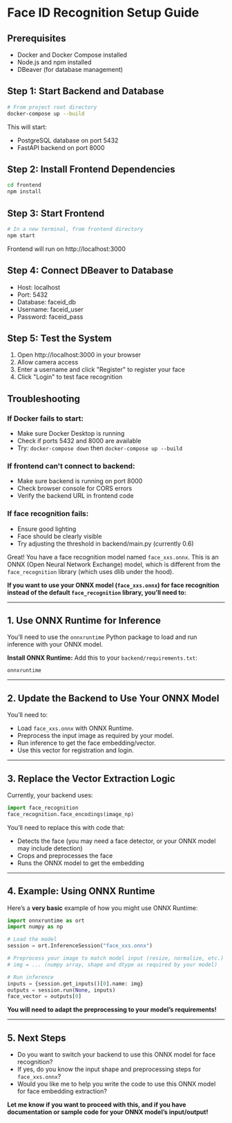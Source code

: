 # Face ID Recognition Setup Guide

## Prerequisites
- Docker and Docker Compose installed
- Node.js and npm installed
- DBeaver (for database management)

## Step 1: Start Backend and Database
```bash
# From project root directory
docker-compose up --build
```
This will start:
- PostgreSQL database on port 5432
- FastAPI backend on port 8000

## Step 2: Install Frontend Dependencies
```bash
cd frontend
npm install
```

## Step 3: Start Frontend
```bash
# In a new terminal, from frontend directory
npm start
```
Frontend will run on http://localhost:3000

## Step 4: Connect DBeaver to Database
- Host: localhost
- Port: 5432
- Database: faceid_db
- Username: faceid_user
- Password: faceid_pass

## Step 5: Test the System
1. Open http://localhost:3000 in your browser
2. Allow camera access
3. Enter a username and click "Register" to register your face
4. Click "Login" to test face recognition

## Troubleshooting

### If Docker fails to start:
- Make sure Docker Desktop is running
- Check if ports 5432 and 8000 are available
- Try: `docker-compose down` then `docker-compose up --build`

### If frontend can't connect to backend:
- Make sure backend is running on port 8000
- Check browser console for CORS errors
- Verify the backend URL in frontend code

### If face recognition fails:
- Ensure good lighting
- Face should be clearly visible
- Try adjusting the threshold in backend/main.py (currently 0.6) 

Great! You have a face recognition model named `face_xxs.onnx`. This is an ONNX (Open Neural Network Exchange) model, which is different from the `face_recognition` library (which uses dlib under the hood).

**If you want to use your ONNX model (`face_xxs.onnx`) for face recognition instead of the default `face_recognition` library, you’ll need to:**

---

## 1. Use ONNX Runtime for Inference

You’ll need to use the `onnxruntime` Python package to load and run inference with your ONNX model.

**Install ONNX Runtime:**
Add this to your `backend/requirements.txt`:
```
onnxruntime
```

---

## 2. Update the Backend to Use Your ONNX Model

You’ll need to:
- Load `face_xxs.onnx` with ONNX Runtime.
- Preprocess the input image as required by your model.
- Run inference to get the face embedding/vector.
- Use this vector for registration and login.

---

## 3. Replace the Vector Extraction Logic

Currently, your backend uses:
```python
import face_recognition
face_recognition.face_encodings(image_np)
```
You’ll need to replace this with code that:
- Detects the face (you may need a face detector, or your ONNX model may include detection)
- Crops and preprocesses the face
- Runs the ONNX model to get the embedding

---

## 4. Example: Using ONNX Runtime

Here’s a **very basic** example of how you might use ONNX Runtime:

```python
import onnxruntime as ort
import numpy as np

# Load the model
session = ort.InferenceSession("face_xxs.onnx")

# Preprocess your image to match model input (resize, normalize, etc.)
# img = ... (numpy array, shape and dtype as required by your model)

# Run inference
inputs = {session.get_inputs()[0].name: img}
outputs = session.run(None, inputs)
face_vector = outputs[0]
```

**You will need to adapt the preprocessing to your model’s requirements!**

---

## 5. Next Steps

- Do you want to switch your backend to use this ONNX model for face recognition?
- If yes, do you know the input shape and preprocessing steps for `face_xxs.onnx`?
- Would you like me to help you write the code to use this ONNX model for face embedding extraction?

**Let me know if you want to proceed with this, and if you have documentation or sample code for your ONNX model’s input/output!** 